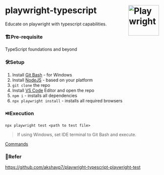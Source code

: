 # playwright-typescript <img align="right" src="https://playwright.dev/img/playwright-logo.svg" width="auto" height="100" title='Playwright'/>

Educate on playwright with typescript capabilities.

### 🏗️Pre-requisite
TypeScript foundations and beyond

### 🛠️Setup
1. Install [Git Bash](https://git-scm.com/downloads) - for Windows
2. Install [NodeJS](https://nodejs.org/en) - based on your platform
3. `git clone` the repo
4. Install [VS Code](https://code.visualstudio.com/) Editor and open the repo
5. `npm i` - installs all dependencies
6. `npx playwright install` - installs all required browsers

### ⏯️Execution
`npx playwright test <path to test file>`
  > If using Windows, set IDE terminal to Git Bash and execute.

[Commands](https://github.com/jeevan-p-gowda/playwright-typescript-ui-framework/blob/main/commands.md)

### 🍒Refer
https://github.com/akshayp7/playwright-typescript-playwright-test
